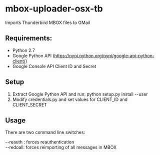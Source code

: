 # mbox-uploader-osx-tb
Imports Thunderbird MBOX files to GMail

## Requirements:
   * Python 2.7
   * Google Python API (https://pypi.python.org/pypi/google-api-python-client/)
   * Google Console API Client ID and Secret
   
## Setup
1.  Extract Google Python API and run:  python setup.py install --user
2.  Modify credentials.py and set values for CLIENT_ID and CLIENT_SECRET

## Usage

There are two command line switches:

--reauth : forces reauthentication<br />
--redoall: forces reimporting of all messages in MBOX

